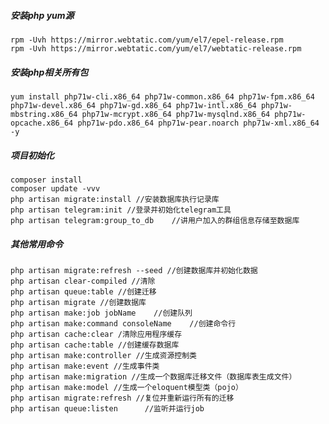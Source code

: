 ##### 安装php yum源

    rpm -Uvh https://mirror.webtatic.com/yum/el7/epel-release.rpm        
    rpm -Uvh https://mirror.webtatic.com/yum/el7/webtatic-release.rpm
    
##### 安装php相关所有包

    yum install php71w-cli.x86_64 php71w-common.x86_64 php71w-fpm.x86_64 php71w-devel.x86_64 php71w-gd.x86_64 php71w-intl.x86_64 php71w-mbstring.x86_64 php71w-mcrypt.x86_64 php71w-mysqlnd.x86_64 php71w-opcache.x86_64 php71w-pdo.x86_64 php71w-pear.noarch php71w-xml.x86_64 -y
    
##### 项目初始化

    composer install
    composer update -vvv
    php artisan migrate:install //安装数据库执行记录库
    php artisan telegram:init //登录并初始化telegram工具
    php artisan telegram:group_to_db    //讲用户加入的群组信息存储至数据库
    


##### 其他常用命令

    php artisan migrate:refresh --seed //创建数据库并初始化数据
    php artisan clear-compiled //清除
    php artisan queue:table //创建迁移
    php artisan migrate //创建数据库
    php artisan make:job jobName    //创建队列
    php artisan make:command consoleName    //创建命令行
    php artisan cache:clear /清除应用程序缓存
    php artisan cache:table //创建缓存数据库
    php artisan make:controller //生成资源控制类
    php artisan make:event //生成事件类
    php artisan make:migration //生成一个数据库迁移文件（数据库表生成文件）
    php artisan make:model //生成一个eloquent模型类（pojo）
    php artisan migrate:refresh //复位并重新运行所有的迁移
    php artisan queue:listen      //监听并运行job

    
    
    
    
    
    
    
    
    
    
    
    
    
    
    
    
    